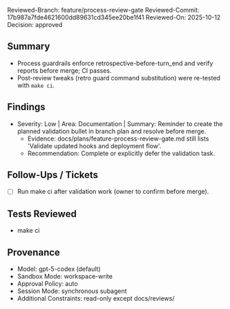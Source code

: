 Reviewed-Branch: feature/process-review-gate
Reviewed-Commit: 17b987a7fde4621600dd89631cd345ee20be1f41
Reviewed-On: 2025-10-12
Decision: approved

## Summary
- Process guardrails enforce retrospective-before-turn_end and verify reports before merge; CI passes.
- Post-review tweaks (retro guard command substitution) were re-tested with `make ci`.

## Findings
- Severity: Low | Area: Documentation | Summary: Reminder to create the planned validation bullet in branch plan and resolve before merge.
  - Evidence: docs/plans/feature-process-review-gate.md still lists 'Validate updated hooks and deployment flow'.
  - Recommendation: Complete or explicitly defer the validation task.

## Follow-Ups / Tickets
- [ ] Run make ci after validation work (owner to confirm before merge).

## Tests Reviewed
- make ci

## Provenance
- Model: gpt-5-codex (default)
- Sandbox Mode: workspace-write
- Approval Policy: auto
- Session Mode: synchronous subagent
- Additional Constraints: read-only except docs/reviews/
